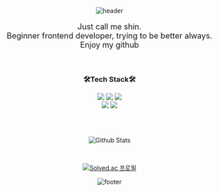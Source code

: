 <div align=center>

![header](https://capsule-render.vercel.app/api?type=waving&height=150&text=Hi%20there%20👋&fontAlign=80&fontAlignY=40&&color=timeAuto&fontSize=40)
    

<p align="center" style="font-size:18px">
    Just call me shin.<br>
    Beginner frontend developer, trying to be better always.<br/>
    Enjoy my github
</p>
    
<br/>

<h3 align="center">🛠️Tech Stack🛠️</h3>

<p align="center">
    <a href="https://ko.reactjs.org/"><img src="https://img.shields.io/badge/React-282C34?style=flat&logo=React&logoColor=61DAFB"/></a>
    <a href="https://reactnative.dev/"><img src="https://img.shields.io/badge/React_Native-61DAFB?style=flat&logo=React&logoColor=282c34"/></a>
    <a href="https://nodejs.org/ko/"><img src="https://img.shields.io/badge/Node_Js-ffffff?style=flat&logo=Node.js&logoColor=77b063"/></a>
    <br/>
    <a href="https://developer.mozilla.org/ko/docs/Web/JavaScript"><img src="https://img.shields.io/badge/JavaScript-efd81d?style=flat&logo=JavaScript&logoColor=000000"/></a>
    <a href="https://www.typescriptlang.org/"><img src="https://img.shields.io/badge/Typescript-3178c6?style=flat&logo=TypeScript&logoColor=ffffff"/></a>
 </p>
    
<br/>
<br/>

![Github Stats](https://github-readme-stats.vercel.app/api?username=Seongil-Shin&show_icons=true)
    
<br/>

[![Solved.ac 프로필](http://mazassumnida.wtf/api/v2/generate_badge?boj=gpfqpsxj75)](https://solved.ac/gpfqpsxj75)

![footer](https://capsule-render.vercel.app/api?type=waving&height=150&text=&fontAlign=80&fontAlignY=40&&color=timeAuto&&&section=footer)
    
</div>
